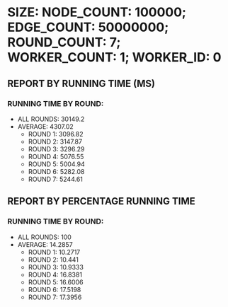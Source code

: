 
# SIZE: NODE_COUNT: 100000; EDGE_COUNT: 50000000; ROUND_COUNT: 7; WORKER_COUNT: 1; WORKER_ID: 0

## REPORT BY RUNNING TIME (MS)

 ### RUNNING TIME BY ROUND:

  + ALL ROUNDS: 30149.2
  + AVERAGE: 4307.02
     + ROUND 1: 3096.82
     + ROUND 2: 3147.87
     + ROUND 3: 3296.29
     + ROUND 4: 5076.55
     + ROUND 5: 5004.94
     + ROUND 6: 5282.08
     + ROUND 7: 5244.61

## REPORT BY PERCENTAGE RUNNING TIME

 ### RUNNING TIME BY ROUND:

  + ALL ROUNDS: 100
  + AVERAGE: 14.2857
     + ROUND 1: 10.2717
     + ROUND 2: 10.441
     + ROUND 3: 10.9333
     + ROUND 4: 16.8381
     + ROUND 5: 16.6006
     + ROUND 6: 17.5198
     + ROUND 7: 17.3956

